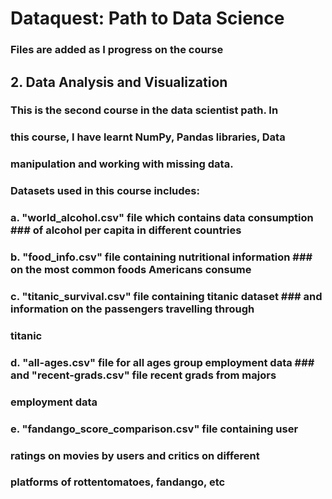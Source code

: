 # Dataquest: Path to Data Science


### Files are added as I progress on the course

## 2. Data Analysis and Visualization 
###   This is the second course in the data scientist path. In 
###   this course, I have learnt NumPy, Pandas libraries, Data 
###   manipulation and working with missing data.

### Datasets used in this course includes:
### a. "world_alcohol.csv" file which contains data consumption ###    of alcohol per capita in different countries
### b. "food_info.csv" file containing nutritional information ###    on the most common foods Americans consume
### c. "titanic_survival.csv" file containing titanic dataset ###     and information on the passengers travelling through
###     titanic
### d. "all-ages.csv" file for all ages group employment data ###     and "recent-grads.csv" file recent grads from majors
###     employment data
### e. "fandango_score_comparison.csv" file containing user 
###     ratings on movies by users and critics on different
###     platforms of rottentomatoes, fandango, etc

